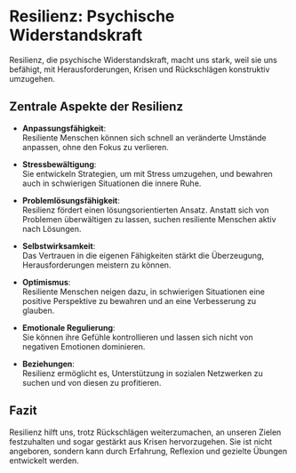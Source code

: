 # Resilienz: Psychische Widerstandskraft

Resilienz, die psychische Widerstandskraft, macht uns stark, weil sie uns befähigt, mit Herausforderungen, Krisen und Rückschlägen konstruktiv umzugehen. 

## Zentrale Aspekte der Resilienz

- **Anpassungsfähigkeit**:  
  Resiliente Menschen können sich schnell an veränderte Umstände anpassen, ohne den Fokus zu verlieren.

- **Stressbewältigung**:  
  Sie entwickeln Strategien, um mit Stress umzugehen, und bewahren auch in schwierigen Situationen die innere Ruhe.

- **Problemlösungsfähigkeit**:  
  Resilienz fördert einen lösungsorientierten Ansatz. Anstatt sich von Problemen überwältigen zu lassen, suchen resiliente Menschen aktiv nach Lösungen.

- **Selbstwirksamkeit**:  
  Das Vertrauen in die eigenen Fähigkeiten stärkt die Überzeugung, Herausforderungen meistern zu können.

- **Optimismus**:  
  Resiliente Menschen neigen dazu, in schwierigen Situationen eine positive Perspektive zu bewahren und an eine Verbesserung zu glauben.

- **Emotionale Regulierung**:  
  Sie können ihre Gefühle kontrollieren und lassen sich nicht von negativen Emotionen dominieren.

- **Beziehungen**:  
  Resilienz ermöglicht es, Unterstützung in sozialen Netzwerken zu suchen und von diesen zu profitieren.

## Fazit

Resilienz hilft uns, trotz Rückschlägen weiterzumachen, an unseren Zielen festzuhalten und sogar gestärkt aus Krisen hervorzugehen. Sie ist nicht angeboren, sondern kann durch Erfahrung, Reflexion und gezielte Übungen entwickelt werden.
